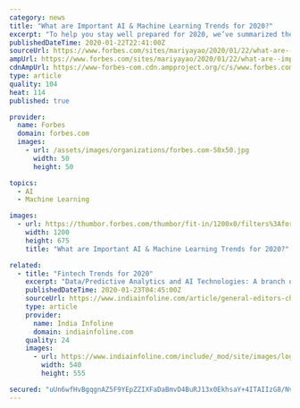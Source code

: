 ```yaml
---
category: news
title: "What are Important AI & Machine Learning Trends for 2020?"
excerpt: "To help you stay well prepared for 2020, we’ve summarized the latest trends across different research areas, including natural language processing, conversational AI, computer vision, and reinforcement learning."
publishedDateTime: 2020-01-22T22:41:00Z
sourceUrl: https://www.forbes.com/sites/mariyayao/2020/01/22/what-are--important-ai--machine-learning-trends-for-2020
ampUrl: https://www.forbes.com/sites/mariyayao/2020/01/22/what-are--important-ai--machine-learning-trends-for-2020/amp/
cdnAmpUrl: https://www-forbes-com.cdn.ampproject.org/c/s/www.forbes.com/sites/mariyayao/2020/01/22/what-are--important-ai--machine-learning-trends-for-2020/amp/
type: article
quality: 104
heat: 114
published: true

provider:
  name: Forbes
  domain: forbes.com
  images:
    - url: /assets/images/organizations/forbes.com-50x50.jpg
      width: 50
      height: 50

topics:
  - AI
  - Machine Learning

images:
  - url: https://thumbor.forbes.com/thumbor/fit-in/1200x0/filters%3Aformat%28jpg%29/https%3A%2F%2Fspecials-images.forbesimg.com%2Fimageserve%2F5e287240a854780006af35ac%2F0x0.jpg%3FcropX1%3D0%26cropX2%3D6000%26cropY1%3D304%26cropY2%3D3679
    width: 1200
    height: 675
    title: "What are Important AI & Machine Learning Trends for 2020?"

related:
  - title: "Fintech Trends for 2020"
    excerpt: "Data/Predictive Analytics and AI Technologies: A branch of data science, Predictive/Data Analytics has been going to be critical for fintech companies that rely heavily on data to take decisions. Data / Predictive Analytics use a variety of data mining, computer science and artificial intelligence (AI) techniques - in addition to machine ..."
    publishedDateTime: 2020-01-23T04:45:00Z
    sourceUrl: https://www.indiainfoline.com/article/general-editors-choice/fintech-trends-for-2020-120012300296_1.html
    type: article
    provider:
      name: India Infoline
      domain: indiainfoline.com
    quality: 24
    images:
      - url: https://www.indiainfoline.com/include/_mod/site/images/login_banner.jpg
        width: 540
        height: 555

secured: "uUn6wfHvBgqgnAZ5F9YEpZZIXFaDaBmvD4BuRJ13x0EkhsaY+4ITAIIzG8/NvSFFzdk5rAirCV4cMwDse4ttSneAfI1tKBQg5QO74Yxp8eNRno9NBoJW16xszHdlTLAsdOB80jdu4gqcOgaN8JXHW0BASHMcg3Xei0UZ9o+GKEue/Bz5Rgj5VRV2uw4FTYJnNErcdhO5W9h3tQvsAVNZpY6RwM1CQJ5P+H1gXBMq7Dv+4Z00w5Ce6PGw23WRYRuIXjT1MeH6rqewJAImgC7WOY3az+nwUyS/tyA/apLSbG3RHG9BOS3zU3S4V9HHqhIH;RKQPohNACKjjjGKjKHSEEQ=="
---
```


